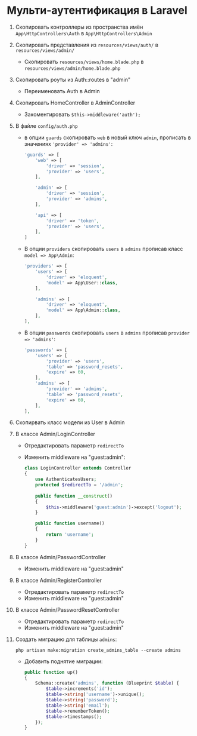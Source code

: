 # Мульти-аутентификация в Laravel

1. Скопировать контроллеры из пространства имён `App\HttpControllers\Auth` в `App\HttpControllers\Admin`
2. Скопировать представления из `resources/views/auth/` в `resources/views/admin/`
    - Скопировать `resources/views/home.blade.php` в `resources/views/admin/home.blade.php`
3. Скопировать роуты из Auth::routes в "admin"
    - Переименовать Auth в Admin
4. Скопировать HomeController в AdminController
    - Закоментировать `$this->middleware('auth');`
5. В файле `config/auth.php`
    - в опции `guards` скопировать `web` в новый ключ `admin`, прописать в значениях `'provider' => 'admins'`:
        ```php
        'guards' => [
            'web' => [
                'driver' => 'session',
                'provider' => 'users',
            ],

            'admin' => [
                'driver' => 'session',
                'provider' => 'admins',
            ],

            'api' => [
                'driver' => 'token',
                'provider' => 'users',
            ],
        ]
        ```
    - В опции `providers` скопировать `users` в `admins` прописав класс `model => App\Admin`:
        ```php
        'providers' => [
            'users' => [
                'driver' => 'eloquent',
                'model' => App\User::class,
            ],

            'admins' => [
                'driver' => 'eloquent',
                'model' => App\Admin::class,
            ],
        ],
        ```
    - В опции `passwords` скопировать `users` в `admins` прописав `provider => 'admins'`:
        ```php
        'passwords' => [
            'users' => [
                'provider' => 'users',
                'table' => 'password_resets',
                'expire' => 60,
            ],
            'admins' => [
                'provider' => 'admins',
                'table' => 'password_resets',
                'expire' => 60,
            ],
        ],
        ```
6. Скопирвать класс модели из User в Admin
7. В классе Admin/LoginController
    - Отредактировать параметр `redirectTo`
    - Изменить middleware на "guest:admin":
    
        ```php
        class LoginController extends Controller
        {
            use AuthenticatesUsers;
            protected $redirectTo = '/admin';
            
            public function __construct()
            {
                $this->middleware('guest:admin')->except('logout');
            }

            public function username()
            {
                return 'username';
            }
        }
        ```
    
8. В классе Admin/PasswordController
    - Изменить middleware на "guest:admin"
9. В классе Admin/RegisterController
    - Отредактировать параметр `redirectTo`
    - Изменить middleware на "guest:admin"
10. В классе Admin/PasswordResetController
    - Отредактировать параметр `redirectTo`
    - Изменить middleware на "guest:admin"
11. Создать миграцию для таблицы `admins`:
    ```shell
    php artisan make:migration create_admins_table --create admins
    ```
    
    - Добавить поднятие миграции: 
        ```php
        public function up()
        {
            Schema::create('admins', function (Blueprint $table) {
                $table->increments('id');
                $table->string('username')->unique();
                $table->string('password');
                $table->string('email');
                $table->rememberToken();
                $table->timestamps();
            });
        }
        ```
    